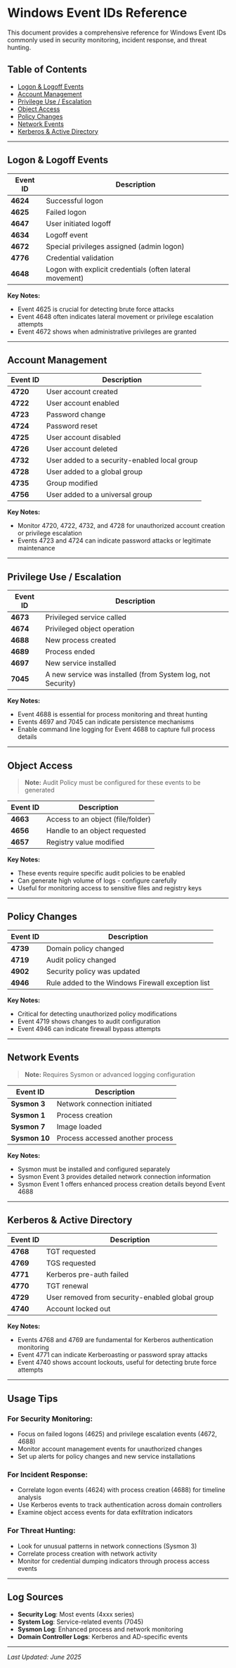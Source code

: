 # Windows Event IDs Reference

This document provides a comprehensive reference for Windows Event IDs commonly used in security monitoring, incident response, and threat hunting.

## Table of Contents
- [Logon & Logoff Events](#logon--logoff-events)
- [Account Management](#account-management)
- [Privilege Use / Escalation](#privilege-use--escalation)
- [Object Access](#object-access)
- [Policy Changes](#policy-changes)
- [Network Events](#network-events)
- [Kerberos & Active Directory](#kerberos--active-directory)

---

## Logon & Logoff Events

| Event ID | Description |
|----------|-------------|
| **4624** | Successful logon |
| **4625** | Failed logon |
| **4647** | User initiated logoff |
| **4634** | Logoff event |
| **4672** | Special privileges assigned (admin logon) |
| **4776** | Credential validation |
| **4648** | Logon with explicit credentials (often lateral movement) |

**Key Notes:**
- Event 4625 is crucial for detecting brute force attacks
- Event 4648 often indicates lateral movement or privilege escalation attempts
- Event 4672 shows when administrative privileges are granted

---

## Account Management

| Event ID | Description |
|----------|-------------|
| **4720** | User account created |
| **4722** | User account enabled |
| **4723** | Password change |
| **4724** | Password reset |
| **4725** | User account disabled |
| **4726** | User account deleted |
| **4732** | User added to a security-enabled local group |
| **4728** | User added to a global group |
| **4735** | Group modified |
| **4756** | User added to a universal group |

**Key Notes:**
- Monitor 4720, 4722, 4732, and 4728 for unauthorized account creation or privilege escalation
- Events 4723 and 4724 can indicate password attacks or legitimate maintenance

---

## Privilege Use / Escalation

| Event ID | Description |
|----------|-------------|
| **4673** | Privileged service called |
| **4674** | Privileged object operation |
| **4688** | New process created |
| **4689** | Process ended |
| **4697** | New service installed |
| **7045** | A new service was installed (from System log, not Security) |

**Key Notes:**
- Event 4688 is essential for process monitoring and threat hunting
- Events 4697 and 7045 can indicate persistence mechanisms
- Enable command line logging for Event 4688 to capture full process details

---

## Object Access

> **Note:** Audit Policy must be configured for these events to be generated

| Event ID | Description |
|----------|-------------|
| **4663** | Access to an object (file/folder) |
| **4656** | Handle to an object requested |
| **4657** | Registry value modified |

**Key Notes:**
- These events require specific audit policies to be enabled
- Can generate high volume of logs - configure carefully
- Useful for monitoring access to sensitive files and registry keys

---

## Policy Changes

| Event ID | Description |
|----------|-------------|
| **4739** | Domain policy changed |
| **4719** | Audit policy changed |
| **4902** | Security policy was updated |
| **4946** | Rule added to the Windows Firewall exception list |

**Key Notes:**
- Critical for detecting unauthorized policy modifications
- Event 4719 shows changes to audit configuration
- Event 4946 can indicate firewall bypass attempts

---

## Network Events

> **Note:** Requires Sysmon or advanced logging configuration

| Event ID | Description |
|----------|-------------|
| **Sysmon 3** | Network connection initiated |
| **Sysmon 1** | Process creation |
| **Sysmon 7** | Image loaded |
| **Sysmon 10** | Process accessed another process |

**Key Notes:**
- Sysmon must be installed and configured separately
- Sysmon Event 3 provides detailed network connection information
- Sysmon Event 1 offers enhanced process creation details beyond Event 4688

---

## Kerberos & Active Directory

| Event ID | Description |
|----------|-------------|
| **4768** | TGT requested |
| **4769** | TGS requested |
| **4771** | Kerberos pre-auth failed |
| **4770** | TGT renewal |
| **4729** | User removed from security-enabled global group |
| **4740** | Account locked out |

**Key Notes:**
- Events 4768 and 4769 are fundamental for Kerberos authentication monitoring
- Event 4771 can indicate Kerberoasting or password spray attacks
- Event 4740 shows account lockouts, useful for detecting brute force attempts

---

## Usage Tips

### For Security Monitoring:
- Focus on failed logons (4625) and privilege escalation events (4672, 4688)
- Monitor account management events for unauthorized changes
- Set up alerts for policy changes and new service installations

### For Incident Response:
- Correlate logon events (4624) with process creation (4688) for timeline analysis
- Use Kerberos events to track authentication across domain controllers
- Examine object access events for data exfiltration indicators

### For Threat Hunting:
- Look for unusual patterns in network connections (Sysmon 3)
- Correlate process creation with network activity
- Monitor for credential dumping indicators through process access events

---

## Log Sources

- **Security Log**: Most events (4xxx series)
- **System Log**: Service-related events (7045)
- **Sysmon Log**: Enhanced process and network monitoring
- **Domain Controller Logs**: Kerberos and AD-specific events

---

*Last Updated: June 2025*
